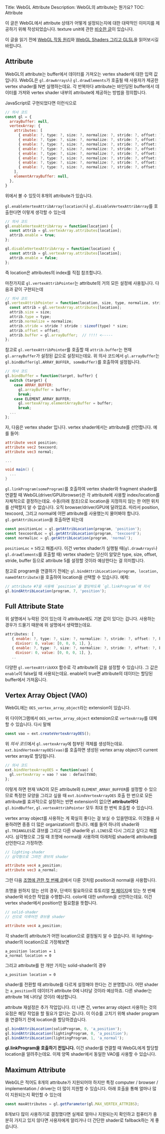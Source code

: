 Title: WebGL Attribute
Description: WebGL의 attribute는 뭔가요?
TOC: Attribute


이 글은 WebGL에서 attribute 상태가 어떻게 설정되는지에 대한 대략적인 이미지를 제공하기 위해 작성되었습니다.
texture unit에 관한 [비슷한 글](webgl-texture-units.html)이 있습니다.

이 글을 읽기 전에 [WebGL 작동 원리](webgl-how-it-works.html)와 [WebGL Shaders 그리고 GLSL](https://webglfundamentals.org/webgl/lessons/webgl-shaders-and-glsl.html)을 읽어보시길 바랍니다.

## Attribute

WebGL의 attribute는 buffer에서 데이터를 가져오는 vertex shader에 대한 입력 값입니다.
WebGL은 `gl.drawArrays`나 `gl.drawElements`가 호출될 때 사용자가 제공한 vertex shader를 N번 실행하는데요.
각 반복마다 attribute는 바인딩된 buffer에서 데이터를 가져와 vertex shader 내부의 attribute에 제공하는 방법을 정의합니다.

JavaScript로 구현되었다면 이런식으로

```js
// 의사 코드
const gl = {
  arrayBuffer: null,
  vertexArray: {
    attributes: [
      { enable: ?, type: ?, size: ?, normalize: ?, stride: ?, offset: ?, buffer: ?, divisor: 0, },
      { enable: ?, type: ?, size: ?, normalize: ?, stride: ?, offset: ?, buffer: ?, divisor: 0, },
      { enable: ?, type: ?, size: ?, normalize: ?, stride: ?, offset: ?, buffer: ?, divisor: 0, },
      { enable: ?, type: ?, size: ?, normalize: ?, stride: ?, offset: ?, buffer: ?, divisor: 0, },
      { enable: ?, type: ?, size: ?, normalize: ?, stride: ?, offset: ?, buffer: ?, divisor: 0, },
      { enable: ?, type: ?, size: ?, normalize: ?, stride: ?, offset: ?, buffer: ?, divisor: 0, },
      { enable: ?, type: ?, size: ?, normalize: ?, stride: ?, offset: ?, buffer: ?, divisor: 0, },
      { enable: ?, type: ?, size: ?, normalize: ?, stride: ?, offset: ?, buffer: ?, divisor: 0, },
    ],
    elementArrayBuffer: null,
  },
}
```

위에서 볼 수 있듯이 8개의 attribute가 있습니다.

`gl.enableVertexAttribArray(location)`나 `gl.disableVertexAttribArray`를 호출한다면 이렇게 생각할 수 있는데

```js
// 의사 코드
gl.enableVertexAttribArray = function(location) {
  const attrib = gl.vertexArray.attributes[location];
  attrib.enable = true;
};

gl.disableVertexAttribArray = function(location) {
  const attrib = gl.vertexArray.attributes[location];
  attrib.enable = false;
};
```

즉 location은 attributes의 index를 직접 참조합니다.

마찬가지로 `gl.vertexAttribPointer`는 attribute의 거의 모든 설정에 사용됩니다.
다음과 같이 구현되는데

```js
// 의사 코드
gl.vertexAttribPointer = function(location, size, type, normalize, stride, offset) {
  const attrib = gl.vertexArray.attributes[location];
  attrib.size = size;
  attrib.type = type;
  attrib.normalize = normalize;
  attrib.stride = stride ? stride : sizeof(type) * size;
  attrib.offset = offset;
  attrib.buffer = gl.arrayBuffer;  // !!!! <-----
};
```

참고로 `gl.vertexAttribPointer`를 호출할 때 `attrib.buffer`는 현재 `gl.arrayBuffer`가 설정된 값으로 설정되는데요.
위 의사 코드에서 `gl.arrayBuffer`는 `gl.bindBuffer(gl.ARRAY_BUFFER, someBuffer)`를 호출하여 설정됩니다.

```js
// 의사 코드
gl.bindBuffer = function(target, buffer) {
  switch (target) {
    case ARRAY_BUFFER:
      gl.arrayBuffer = buffer;
      break;
    case ELEMENT_ARRAY_BUFFER;
      gl.vertexArray.elementArrayBuffer = buffer;
      break;
  ...
};
```

자, 다음은 vertex shader 입니다.
vertex shader에서는 attribute를 선언합니다.
예를 들어:

```glsl
attribute vec4 position;
attribute vec2 texcoord;
attribute vec3 normal;

...

void main() {
  ...
}
```

`gl.linkProgram(someProgram)`를 호출하여 vertex shader와 fragment shader를 연결할 때 WebGL(driver/GPU/browser)은 각 attribute에 사용할 index/location를 자체적으로 결정하는데요.
수동(아래 참조)으로 location을 지정하지 않는 한 어떤 위치를 선택할지 알 수 없습니다.
오직 browser/driver/GPU에 달려있죠.
따라서 position, texcoord, 그리고 normal에 어떤 attribute를 사용했는지 물어봐야 합니다.
`gl.getAttribLocation`을 호출하면 되는데

```js
const positionLoc = gl.getAttribLocation(program, 'position');
const texcoordLoc = gl.getAttribLocation(program, 'texcoord');
const normalLoc = gl.getAttribLocation(program, 'normal');
```

`positionLoc` = `5`라고 해봅시다.
이건 vertex shader가 실행될 때(`gl.drawArrays`나 `gl.drawElements`를 호출할 때) vertex shader는 당신이 알맞은 type, size, offset, stride, buffer 등으로 attribute 5를 설정할 것이라 예상한다는 걸 의미합니다.

참고로 program을 연결하기 전에는 `gl.bindAttribLocation(program, location, nameOfAttribute)`을 호출하여 location을 선택할 수 있습니다.
예제:

```js
// attribute #7을 사용해 `position`을 할당하도록 `gl.linkProgram`에 지시
gl.bindAttribLocation(program, 7, 'position');
```

## Full Attribute State

위 설명에서 누락된 것이 있는데 각 attribute에도 기본 값이 있다는 겁니다.
사용하는 경우가 드물기 때문에 위 설명에서 생략했는데요.

```js
attributes: [
   { enable: ?, type: ?, size: ?, normalize: ?, stride: ?, offset: ?, buffer: ?,
   　divisor: 0, value: [0, 0, 0, 1], },
   { enable: ?, type: ?, size: ?, normalize: ?, stride: ?, offset: ?, buffer: ?,
   　divisor: 0, value: [0, 0, 0, 1], },
   ..
```

다양한 `gl.vertexAttribXXX` 함수로 각 attribute의 값을 설정할 수 있습니다.
그 값은 `enable`이 false일 때 사용되는데요.
enable이 true면 attribute의 데이터는 할당된 buffer에서 가져옵니다.

<a id="vaos"></a>
## Vertex Array Object (VAO)

WebGL에는 `OES_vertex_array_object`라는 extension이 있습니다.

위 다이어그램에서 `OES_vertex_array_object` extension으로 `vertexArray`를 대체할 수 있습니다.
다시 말해

```js
const vao = ext.createVertexArrayOES();
```

위 *의사 코드*에서 `gl.vertexArray`에 첨부된 객체를 생성하는데요.
`ext.bindVertexArrayOES(vao)`를 호출하면 생성된 vertex array object가 current vertex array로 할당됩니다.

```js
// 의사 코드
ext.bindVertexArrayOES = function(vao) {
  gl.vertexArray = vao ? vao : defaultVAO;
};
```

이렇게 하면 현재 VAO의 모든 attribute와 `ELEMENT_ARRAY_BUFFER`를 설정할 수 있으므로 특정한 모양을 그리고 싶을 때 `ext.bindVertexArrayOES` 호출 한 번으로 모든 attribute를 효과적으로 설정하는 반면 extension이 없으면 **attribute마다** `gl.bindBuffer`, `gl.vertexAttribPointer` 모두 최대 한 번씩 호출할 수 있습니다.

vertex array object를 사용하는 게 확실히 좋다는 걸 보실 수 있을텐데요.
이것들을 사용하려면 종종 더 많은 organization이 합니다.
예를 들어 하나의 shader와 `gl.TRIANGLES`로 큐브를 그리고 다른 shader와 `gl.LINES`로 다시 그리고 싶다고 해봅시다.
삼각형으로 그릴 때 조명에 normal을 사용하여 아래처럼 shader에 attribute를 선언한다고 가정하면:

```glsl
// lighting-shader
// 삼각형으로 그려진 큐브의 shader

attribute vec4 a_position;
attribute vec3 a_normal;
```

그런 다음 [조명에 관한 첫 번째 글](webgl-3d-lighting-directional.html)에서 다룬 것처럼 position과 normal을 사용합니다.

조명을 원하지 않는 선의 경우, 단색이 필요하므로 튜토리얼 [첫 페이지](webgl-fundamentals.html)에 있는 첫 번째 shader와 비슷한 작업을 수행합니다.
color에 대한 uniform을 선언하는데요.
이건 vertex shader에서 position만 필요함을 뜻합니다.

```glsl
// solid-shader
// 선으로 이루어진 큐브용 shader

attribute vec4 a_position;
```

각 shader의 attribute가 어떤 location으로 결정될지 알 수 없습니다.
위 lighting-shader의 location으로 가정해보면

```
a_position location = 1
a_normal location = 0
```

그리고 attribute를 한 개만 가지는 solid-shader의 경우

```
a_position location = 0
```

shader를 전환할 때 attribute를 다르게 설정해야 한다는 건 분명합니다.
어떤 shader는 `a_position`의 데이터가 attribute 0에 나타날 것이라 예상하죠.
다른 shader는 attribute 1에 나타날 것이라 예상합니다.

attribute 재설정은 추가 작업입니다.
더 나쁜 건, vertex array object 사용하는 것의 요점은 해당 작업을 할 필요가 없다는 겁니다.
이 이슈를 고치기 위해 shader program을 연결하기 전에 location을 할당하겠습니다.

```js
gl.bindAttribLocation(solidProgram, 0, 'a_position');
gl.bindAttribLocation(lightingProgram, 0, 'a_position');
gl.bindAttribLocation(lightingProgram, 1, 'a_normal');
```

**gl.linkProgram을 호출하기 전입니다.**
이건 shader를 연결할 때 WebGL에게 할당할 location을 알려주는데요.
이제 양쪽 shader에서 동일한 VAO를 사용할 수 있습니다.

## Maximum Attribute

WebGL은 적어도 8개의 attribute가 지원되어야 하지만 특정 computer / browser / implementation / driver는 더 많이 지원할 수 있습니다.
아래 호출을 통해 얼마나 많이 지원되는지 확인할 수 있는데

```js
const maxAttributes = gl.getParameter(gl.MAX_VERTEX_ATTRIBS);
```

8개보다 많이 사용하기로 결정했다면 실제로 얼마나 지원되는지 확인하고 컴퓨터가 충분히 가지고 있지 않다면 사용자에게 알리거나 더 간단한 shader로 fallback하는 게 좋습니다.
